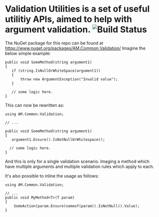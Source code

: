 # Validation Utilities is a set of useful utilitiy APIs, aimed to help with argument validation. ![Build Status](https://travis-ci.org/mkArtak/ValidationUtilities.png)


The NuGet package for this repo can be found at https://www.nuget.org/packages/AM.Common.Validation/
Imagine the below simple example:

```
public void SomeMethod(string argument1)  
{  
   if (string.IsNullOrWhiteSpace(argument1))  
   {  
       throw new ArgumentException("Invalid value");  
   }    
     
   // some logic here.  
}  
```

This can now be rewritten as:  
```
using AM.Common.Validation;

// ...

public void SomeMethod(string argument1)  
{  
   argument1.Ensure().IsNotNullOrWhitespace();
   
  // some logic here.  
}  
```

And this is only for a single validation scenario. Imaging a method which have multiple arguments and multiple validation rules which apply to each.

It's also possible to inline the usage as follows:
```
using AM.Common.Validation;

// ...
public void MyMethod<T>(T param)
{
	SomeAction(param.Ensure(nameof(param)).IsNotNull().Value);
}
```
